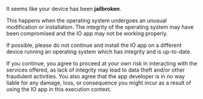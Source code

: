 It seems like your device has been **jailbroken**.

This happens when the operating system undergoes an unusual modification or installation. The integrity of the operating system may have been compromised and the IO app may not be working properly.

If possible, please do not continue and install the IO app on a different device running an operating system which has integrity and is up-to-date.

If you continue, you agree to proceed at your own risk in interacting with the services offered, as lack of integrity may lead to data theft and/or other fraudulent activities. You also agree that the app developer is in no way liable for any damage, loss, or consequence you might incur as a result of using the IO app in this execution context.
